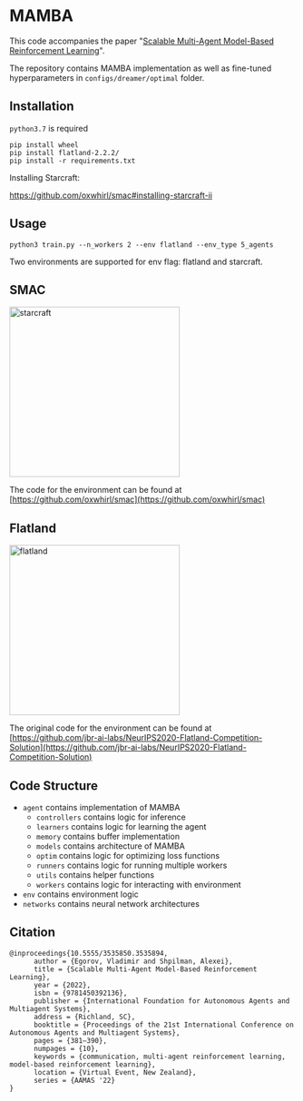 # MAMBA
This code accompanies the paper "[Scalable Multi-Agent Model-Based Reinforcement Learning](https://arxiv.org/abs/2205.15023)".

The repository contains MAMBA implementation as well as fine-tuned hyperparameters in ```configs/dreamer/optimal``` folder.

## Installation

`python3.7` is required

```
pip install wheel
pip install flatland-2.2.2/
pip install -r requirements.txt 
```

Installing Starcraft:

https://github.com/oxwhirl/smac#installing-starcraft-ii


## Usage

```
python3 train.py --n_workers 2 --env flatland --env_type 5_agents
```

Two environments are supported for env flag: flatland and starcraft.


## SMAC

<img height="300" alt="starcraft" src="https://user-images.githubusercontent.com/22059171/152656435-1634c15b-ca6d-4b23-9383-72fe3759b9e3.png">

The code for the environment can be found at 
[https://github.com/oxwhirl/smac](https://github.com/oxwhirl/smac)

## Flatland

<img height="300" alt="flatland" src="https://user-images.githubusercontent.com/22059171/152656405-b4ab7e6c-d691-4300-a419-a3d4288513e8.png">

The original code for the environment can be found at 
[https://github.com/jbr-ai-labs/NeurIPS2020-Flatland-Competition-Solution](https://github.com/jbr-ai-labs/NeurIPS2020-Flatland-Competition-Solution)

## Code Structure

- ```agent``` contains implementation of MAMBA 
  - ```controllers``` contains logic for inference
  - ```learners``` contains logic for learning the agent
  - ```memory``` contains buffer implementation
  - ```models``` contains architecture of MAMBA
  - ```optim``` contains logic for optimizing loss functions
  - ```runners``` contains logic for running multiple workers
  - ```utils``` contains helper functions
  - ```workers``` contains logic for interacting with environment
- ```env``` contains environment logic
- ```networks``` contains neural network architectures


## Citation

    @inproceedings{10.5555/3535850.3535894,
          author = {Egorov, Vladimir and Shpilman, Alexei},
          title = {Scalable Multi-Agent Model-Based Reinforcement Learning},
          year = {2022},
          isbn = {9781450392136},
          publisher = {International Foundation for Autonomous Agents and Multiagent Systems},
          address = {Richland, SC},
          booktitle = {Proceedings of the 21st International Conference on Autonomous Agents and Multiagent Systems},
          pages = {381–390},
          numpages = {10},
          keywords = {communication, multi-agent reinforcement learning, model-based reinforcement learning},
          location = {Virtual Event, New Zealand},
          series = {AAMAS '22}
    }
